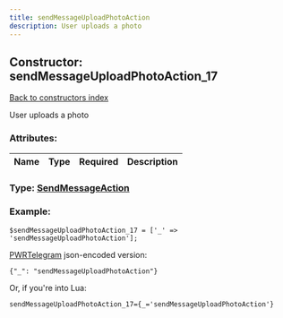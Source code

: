 ```yaml
---
title: sendMessageUploadPhotoAction
description: User uploads a photo
---
```

## Constructor: sendMessageUploadPhotoAction\_17  
[Back to constructors index](index.md)



User uploads a photo

### Attributes:

| Name     |    Type       | Required | Description |
|----------|---------------|----------|-------------|



### Type: [SendMessageAction](../types/SendMessageAction.md)


### Example:

```
$sendMessageUploadPhotoAction_17 = ['_' => 'sendMessageUploadPhotoAction'];
```  

[PWRTelegram](https://pwrtelegram.xyz) json-encoded version:

```
{"_": "sendMessageUploadPhotoAction"}
```


Or, if you're into Lua:  


```
sendMessageUploadPhotoAction_17={_='sendMessageUploadPhotoAction'}

```


